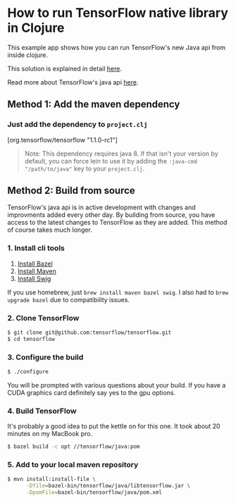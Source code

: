 # How to run TensorFlow native library in Clojure 

This example app shows how you can run TensorFlow's new Java api from inside clojure.

This solution is explained in detail [here](http://kieranbrowne.com/clojure-tensorflow-interop).

Read more about TensorFlow's java api [here](https://www.tensorflow.org/versions/master/install/install_java).

## Method 1: Add the maven dependency

### Just add the dependency to `project.clj`
[org.tensorflow/tensorflow "1.1.0-rc1"]

> Note: This dependency requires java 8. If that isn't your version by default, you can force lein to use it by adding the `:java-cmd "/path/to/java"` key to your `project.clj`.

## Method 2: Build from source

TensorFlow's java api is in active development with changes and improvments added every other day. By building from source, you have access to the latest changes to TensorFlow as they are added. This method of course takes much longer.

### 1. Install cli tools
1. [Install Bazel](https://www.bazel.build/versions/master/docs/install.html)
2. [Install Maven](https://maven.apache.org/install.html)
3. [Install Swig](http://www.swig.org/Doc3.0/Preface.html)

If you use homebrew, just `brew install maven bazel swig`. I also had to `brew upgrade bazel` due to compatibility issues.

### 2. Clone TensorFlow

```sh
$ git clone git@github.com:tensorflow/tensorflow.git
$ cd tensorflow
```

### 3. Configure the build

```sh
$ ./configure
```
You will be prompted with various questions about your build. If you have a CUDA graphics card definitely say yes to the gpu options.

### 4. Build TensorFlow

It's probably a good idea to put the kettle on for this one. It took about 20 minutes on my MacBook pro.

```sh
$ bazel build -c opt //tensorflow/java:pom
```

### 5. Add to your local maven repository
```sh
$ mvn install:install-file \
      -Dfile=bazel-bin/tensorflow/java/libtensorflow.jar \
      -DpomFile=bazel-bin/tensorflow/java/pom.xml
```
